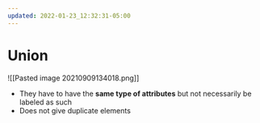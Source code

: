 ```yaml
---
updated: 2022-01-23_12:32:31-05:00
---
```

# Union
![[Pasted image 20210909134018.png]]

* They have to have the **same type of attributes** but not necessarily be labeled as such
* Does not give duplicate elements
